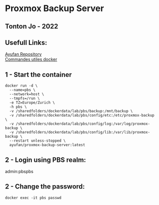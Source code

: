 # Proxmox Backup Server 

## Tonton Jo - 2022

## Usefull Links: 
[Ayufan Repository ](https://github.com/ayufan/pve-backup-server-dockerfiles)  
[Commandes utiles docker](https://raw.githubusercontent.com/Tontonjo/docker/main/README.md)  

## 1 - Start the container
```ssh
docker run -d \
  --name=pbs \
  --network=host \
  --tmpfs=/run \
  -e TZ=Europe/Zurich \
  -h pbs \
  -v /sharedfolders/dockerdata/lab/pbs/backup:/mnt/backup \
  -v /sharedfolders/dockerdata/lab/pbs/config/etc:/etc/proxmox-backup \
  -v /sharedfolders/dockerdata/lab/pbs/config/log:/var/log/proxmox-backup \
  -v /sharedfolders/dockerdata/lab/pbs/config/lib:/var/lib/proxmox-backup \
  --restart unless-stopped \
  ayufan/proxmox-backup-server:latest
```
## 2 - Login using PBS realm:
admin:pbspbs

## 2 - Change the password:
```ssh
docker exec -it pbs passwd
```
